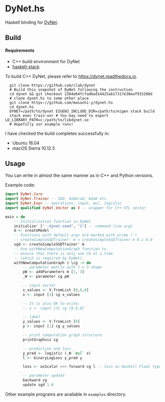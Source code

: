 # DyNet.hs

Haskell binding for [DyNet](https://github.com/clab/dynet).

## Build

#### Requirements
- C++ build environment for DyNet
- [haskell-stack](https://www.haskellstack.org)

To build C++ DyNet, please refer to https://dynet.readthedocs.io.

```shell
  git clone https://github.com/clab/dynet
  # Build this snapshot of DyNet following the instruction
  cd dynet && git checkout 2204e64fcfad6ad14425ab17317e30eaf915268d
  # clone dynet.hs to some other place
  git clone https://github.com/masashi-y/dynet.hs
  cd dynet.hs
  DYNET=/path/to/dynet EIGEN3_INCLUDE_DIR=/path/to/eigen stack build
  stack exec train-xor # You may need to export LD_LIBRARY_PATH=c:/path/to/libdynet.so
  # Hopefully xor example runs!
```

I have checked the build completes successfully in:
- Ubuntu 16.04
- macOS Sierra 10.12.5

## Usage

You can write in almost the same manner as in C++ and Python versions.

Example code:
```haskell
import DyNet.Core
import DyNet.Trainer -- SGD, AdaGrad, Adam etc.
import DyNet.Expr -- operations: input, mul, logistic
import qualified DyNet.Vector as V -- wrapper for C++ STL vector

main = do
    -- Initialization function in DyNet
    initialize' ["--dynet-seed", "1"] -- command line args
    m <- createModel
    -- Functions with default args are marked with prime (')
    -- createSimpleSGDTrainer' m = createSimpleSGDTrainer m 0.1 0.0
    sgd <- createSimpleSGDTrainer' m
    -- Use withNewComputationGraph function to
    -- ensure that there is only one CG at a time
    -- (which is required by DyNet).
    withNewComputationGraph $ \cg -> do
        -- parameter matrix with 1 x 3 shape
        pW <- addParameters m [1, 3]
        _W <- parameter cg pW

        -- input vector
        x_values <- V.fromList [0,0,0]
        x <- input [3] cg x_values

        -- It is also OK to write:
        -- x <- input [3] cg [0,0,0]

        -- label
        y_values <- V.fromList [0]
        y <- input [1] cg y_values

        -- print computation graph structure
        printGraphviz cg

        -- prediction and loss
        y_pred <- logistic (_W `mul` x)
        l <- binaryLogLoss y_pred y

        loss <- asScalar =<< forward cg l -- loss as Haskell Float type

        -- parameter update
        backward cg
        update sgd 1.0
```

Other example programs are available in `examples` directory.
